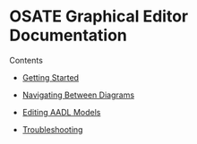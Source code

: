 # OSATE Graphical Editor Documentation
Contents

* [Getting Started](gs.html)

* [Navigating Between Diagrams](nbd.html)

* [Editing AADL Models](eam.html)
	
* [Troubleshooting](ts.html)
